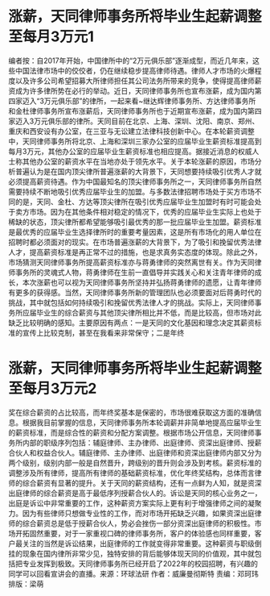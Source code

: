 # 涨薪，天同律师事务所将毕业生起薪调整至每月3万元1

编者按：自2017年开始，中国律所中的“2万元俱乐部”逐渐成型，而近几年来，这些中国法律市场中的佼佼者，仍在继续稳步提高律师待遇。律师人才市场的火爆程度以及许多公司希望招募大所律师担任其公司法务所带来的竞争，使得提高律师薪资成为许多律所势在必行的举动。近日，天同律师事务所也宣布涨薪，成为国内第四家迈入“3万元俱乐部”的律所，一起来看~继达辉律师事务所、方达律师事务所和金杜律师事务所宣布涨薪后，天同律师事务所也于近期宣布涨薪，成为国内第四家迈入3万元俱乐部的律所。天同目前在北京、上海、深圳、沈阳、南京、郑州、重庆和西安设有办公室，在三亚与无讼建立法律科技创新中心。在本轮薪资调整中，天同律师事务所将北京、上海和深圳三家办公室的应届毕业生薪资标准提高到每月3万元，其他办公室的应届毕业生薪资标准也相应提高。据接近消息的权威人士称其他办公室的薪资水平在当地亦处于领先水平。关于本轮涨薪的原因，市场分析普遍认为是在国内顶尖律所普遍涨薪的大背景下，天同想要持续吸引优秀人才就必须提高薪资待遇。作为中国最知名的顶尖律师事务所之一，天同律师事务所自然需要持续不断地吸引优秀应届毕业生的加盟。与多数法律招聘市场处于买方市场不同的是，天同、金杜、方达等顶尖律所在吸引优秀应届毕业生加盟时有时可能会处于卖方市场。因为在其他条件相对稳定的情况下，优秀的应届毕业生实际上也处于稀缺的状态，顶尖律所都希望能够吸引最优秀的那一批应届毕业生加盟。薪资标准是最优秀的应届毕业生选择律所时的重要考量因素，这是所有市场化的用人单位在招聘时都必须面对的现实。在市场普遍涨薪的大背景下，为了吸引和挽留优秀法律人才，提高薪资标准是再正常不过的措施，也是求真务实态度的体现。除此之外，市场猜测天同律师事务所提高薪资标准亦与蒋勇律师的突然离世有关。作为天同律师事务所的灵魂式人物，蒋勇律师在生前一直倡导并实践关心和关注青年律师的成长，本次涨薪也可以视为天同律师事务所坚持并弘扬蒋勇律师的遗愿，让青年律师有更多的获得感。当然，天同律师事务所新的管理团队也必须要面对后蒋勇时代的挑战，其中就包括如何持续吸引和挽留优秀法律人才的挑战。实际上，天同律师事务所应届毕业生的综合薪资与其他顶尖律所相比并不低，而是比较高，但市场对此缺乏比较明确的感知。主要原因有两点：一是天同的文化基因和理念决定其薪资标准的宣传上比较克制，甚至在我看来非常保守；二是年终

# 涨薪，天同律师事务所将毕业生起薪调整至每月3万元2

奖在综合薪资的占比较高，而年终奖基本是保密的，市场很难获取这方面的准确信息。根据我目前掌握的信息，天同律师事务所本轮调薪并非简单地提高应届毕业生的薪资标准，而是综合性的薪资和分配方案调整。根据市场公开信息，天同律师事务所内部的职级序列包括：辅庭律师、主办律师、出庭律师、资深出庭律师、授薪合伙人和权益合伙人。辅庭律师、主办律师、出庭律师和资深出庭律师内部又分为两个级别，级别内部一般是自然晋升，跨级别的晋升则会涉及到考核。薪资标准的调整涉及所有律师，提高所有律师的基础薪资标准，优化年终奖结构，总体而言律师的综合薪资有显著的提升。关于天同的薪资结构，还有一点鲜为人知，就是资深出庭律师的综合薪资是高于最低序列授薪合伙人的。诉讼是天同的核心业务之一，出庭是诉讼中非常重要的工作，这种薪资方案实际上更有利于增强律师之间的凝聚力。因为有些律师只想做专业性的工作，而对市场开拓缺乏兴趣，如果资深出庭律师的综合薪资总是低于授薪合伙人，势必会挫伤一部分资深出庭律师的积极性。市场开拓固然重要，对于一家重视口碑的律师事务所，客户的体验感也同样重要，客户最关注的当然是诉讼结果，出庭律师的工作就变得非常重要。这种薪资与职级倒挂的现象在国内律所非常少见，独特安排的背后能够体现天同的价值观，其中就包括把专业发挥到极致。天同律师事务所已经开启了2022年的校园招聘，有兴趣的同学可以回看宣讲会的直播。来源：环球法研 作者：威廉曼彻斯特 责编：邓珂玮 排版：梁萌

